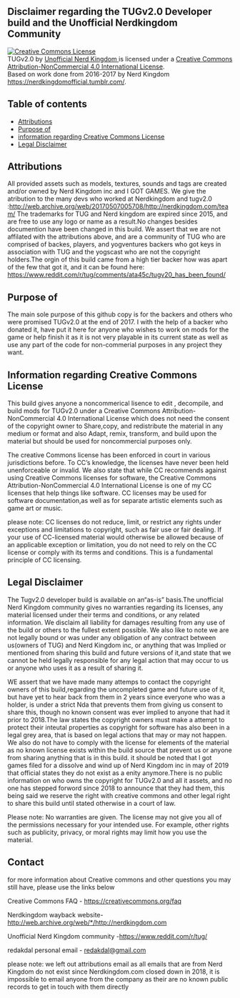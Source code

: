 ## Disclaimer regarding the TUGv2.0 Developer build and the  Unofficial Nerdkingdom Community
<a rel="license" href="http://creativecommons.org/licenses/by-nc/4.0/"><img alt="Creative Commons License" style="border-width:0" src="https://i.creativecommons.org/l/by-nc/4.0/80x15.png" /></a><br /><span xmlns:dct="http://purl.org/dc/terms/" property="dct:title">TUGv2.0</span> by <a xmlns:cc="http://creativecommons.org/ns#" href="https://www.reddit.com/r/tug/" property="cc:attributionName" rel="cc:attributionURL">Unofficial Nerd Kingdom </a> is licensed under a <a rel="license" href="http://creativecommons.org/licenses/by-nc/4.0/">Creative Commons Attribution-NonCommercial 4.0 International License</a>.<br />Based on work done from 2016-2017 by Nerd Kingdom <a xmlns:dct="http://purl.org/dc/terms/" href="https://nerdkingdomofficial.tumblr.com/" rel="dct:source">https://nerdkingdomofficial.tumblr.com/</a>.


## Table of contents
* [Attributions](#attributions)
* [Purpose of](#purpose-of)
* [information regarding Creative Commons License](#information-regarding-creative-commons-license)
* [Legal Disclaimer](#legal-disclaimer)


##  Attributions
All provided assets such as models, textures, sounds and tags are created and/or owned by Nerd Kingdom inc and I GOT GAMES. We give the atribution to the many devs who worked at Nerdkingdom and tugv2.0 :http://web.archive.org/web/20170507005708/http://nerdkingdom.com/team/  The trademarks for TUG and Nerd kingdom are expired since 2015, and are free to use any logo or name as a result.No changes besides documention have been changed in this build. We assert that we are not affilated with the attributions above, and are a community of TUG who are comprised of backes, players, and yogventures backers who got keys in association with TUG and the yogscast who are not the copyright holders.The orgin of this build came from a high tier backer how was apart of the few that got it, and it can be found here: https://www.reddit.com/r/tug/comments/ata45c/tugv20_has_been_found/

## Purpose of
 The main sole purpose of this github copy is for the backers and others who were promised TUGv2.0 at the end of 2017. I with the help of a backer who donated it, have put it here for anyone who wishes to work on mods for the game or help finish it as it is not very playable in its current state as well as use any part of the code for non-commerial purposes in any project they want.
 
## Information regarding Creative Commons License
This build gives anyone a noncommerical lisence to edit , decompile, and build mods for TUGv2.0 under a Creative Commons Attribution-NonCommercial 4.0 International License which does not need the consent of the copyright owner to Share,copy, and redistribute the material in any medium or format and also Adapt, remix, transform, and build upon the material but should be used for noncommercial purposes only.

The creative Commons license has been enforced in court in various jurisdictions before. To CC’s knowledge, the licenses have never been held unenforceable or invalid. We also state that while  CC recommends against using Creative Commons licenses for software, the Creative Commons Attribution-NonCommercial 4.0 International License is one of my CC licenses that help things like software. CC licenses may be used for software documentation,as well as for separate artistic elements such as game art or music.

please note:
 CC licenses do not reduce, limit, or restrict any rights under exceptions and limitations to copyright, such as fair use or fair dealing. If your use of CC-licensed material would otherwise be allowed because of an applicable exception or limitation, you do not need to rely on the CC license or comply with its terms and conditions. This is a fundamental principle of CC licensing.

## Legal Disclaimer
 The Tugv2.0 developer build is available on an“as-is” basis.The unofficial Nerd Kingdom community gives no warranties regarding its licenses, any material licensed under their terms and conditions, or any related information. We disclaim all liability for damages resulting from any use of the build or others to the fullest extent possible. We also like to note we are not legally bound or was under any obligation of any contract between us(owners of TUG) and Nerd Kingdom inc, or  anything that was Implied or mentioned from sharing this build and future versions of it,and state that we cannot be held legally responsible for any legal action that may occur to us or anyone who uses it as a result of sharing it.

WE assert that we have made many attemps to contact the copyright owners of this build,regarding the uncompleted game and future use of it, but have yet to hear back from them in 2 years since everyone who was a holder, is under a strict Nda that prevents them from giving us consent to share this, though no known consent was ever implied to anyone that had it prior to 2018.The law states the copyright owners must make a attempt to protect their inteutal properties as copyright for software has also been in a legal grey area, that is based on legal actions that may or may not happen. We also do not have to comply with the license for elements of the material as no known license exists within the build source that prevent us or anyone from sharing anything that is in this build. it should be noted that I got games filed for a dissolve and wind up of  Nerd Kingdom inc in may of 2019 that official states they do not exist as a enity anymore.There is no public information on who owns the copyright for TUGv2.0 and all it assets, and no one has stepped forword since 2018 to announce that they had them, this being said we reserve the right    with creative commons  and other legal right to share this build until stated otherwise in a court of law.

Please note: No warranties are given. The license may not give you all of the permissions necessary for your intended use. For example, other rights such as publicity, privacy, or moral rights may limit how you use the material. 

## Contact
for more information about Creative commons and other questions you may still have, please use the links below


Creative Commons FAQ - https://creativecommons.org/faq

Nerdkingdom wayback website- http://web.archive.org/web/*/http://nerdkingdom.com

Unofficial Nerd Kingdom community -https://www.reddit.com/r/tug/

redakdal personal email - redakdal@gmail.com

please note: we left out attributions email as all  emails that are from Nerd Kingdom do not exist since Nerdkingdom.com closed down in 2018, it is impossible to email anyone from the company as their are no known public records to get in touch with them directly
